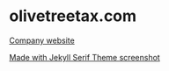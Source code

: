 # olivetreetax.com

[Company website](https://olivetreetax.com/) 

[Made with Jekyll Serif Theme screenshot](https://www.zerostatic.io/theme/jekyll-serif/jekyll-serif-screenshot.png)
